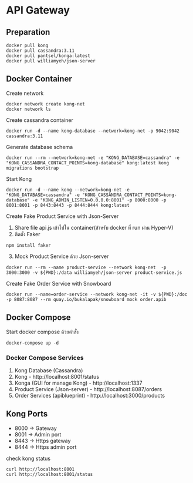 # API Gateway
## Preparation
```
docker pull kong
docker pull cassandra:3.11
docker pull pantsel/konga:latest
docker pull williamyeh/json-server
```
## Docker Container
Create network
```
docker network create kong-net
docker network ls
```

Create cassandra container
```
docker run -d --name kong-database --network=kong-net -p 9042:9042 cassandra:3.11
```

Generate database schema
```
docker run --rm --network=kong-net -e "KONG_DATABASE=cassandra" -e "KONG_CASSANDRA_CONTACT_POINTS=kong-database" kong:latest kong migrations bootstrap
```

Start Kong
```
docker run -d --name kong --network=kong-net -e "KONG_DATABASE=cassandra" -e "KONG_CASSANDRA_CONTACT_POINTS=kong-database" -e "KONG_ADMIN_LISTEN=0.0.0.0:8001" -p 8000:8000 -p 8001:8001 -p 8443:8443 -p 8444:8444 kong:latest
```

Create Fake Product Service with Json-Server
1. Share file api.js เข้าไปใน container(สำหรับ docker ที่ run ผ่าน Hyper-V)
2. ติดตั้ง Faker
``` 
npm install faker
```
3. Mock Product Service ด้วย Json-server
```
docker run --rm --name product-service --network kong-net  -p 3000:3000 -v ${PWD}:/data williamyeh/json-server product-service.js
```

Create Fake Order Service with Snowboard
```
docker run --name=order-service --network kong-net -it -v ${PWD}:/doc -p 8087:8087 --rm quay.io/bukalapak/snowboard mock order.apib
```


## Docker Compose
Start docker compose ด้วยคำสั่ง
```
docker-compose up -d
```

### Docker Compose Services
1. Kong Database (Cassandra)
2. Kong - http://localhost:8001/status
3. Konga (GUI for manage Kong) - http://localhost:1337
4. Product Service (Json-server) - http://localhost:8087/orders
5. Order Services (apiblueprint) - http://localhost:3000/products

## Kong Ports
* 8000 -> Gateway
* 8001 -> Admin port
* 8443 -> Https gateway
* 8444 -> Https admin port

check kong status
```
curl http://localhost:8001
curl http://localhost:8001/status
```

